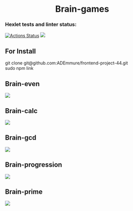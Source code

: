 <h1 align="center">Brain-games</h1>

### Hexlet tests and linter status:
[![Actions Status](https://github.com/ADEmmure/frontend-project-44/workflows/hexlet-check/badge.svg)](https://github.com/ADEmmure/frontend-project-44/actions)
<a href="https://codeclimate.com/github/ADEmmure/frontend-project-44/maintainability"><img src="https://api.codeclimate.com/v1/badges/1ddd18d7296a02ad48f3/maintainability" /></a>
<h2>For Install</h2>
<div>git clone git@github.com:ADEmmure/frontend-project-44.git</div>
<div>sudo npm link</div>
<h2>Brain-even</h2>
<a href="https://asciinema.org/a/aSwTyPgpvaIOh8C03bhkpcYJ3" target="_blank"><img src="https://asciinema.org/a/aSwTyPgpvaIOh8C03bhkpcYJ3.svg" /></a>
<h2>Brain-calc</h2>
<a href="https://asciinema.org/a/IgIKWv1uEYJOgJSpCIriZ3FS8" target="_blank"><img src="https://asciinema.org/a/IgIKWv1uEYJOgJSpCIriZ3FS8.svg" /></a>
<h2>Brain-gcd</h2>
<a href="https://asciinema.org/a/t0ehnVznmFHmJSuJpL6rm8QKz" target="_blank"><img src="https://asciinema.org/a/t0ehnVznmFHmJSuJpL6rm8QKz.svg" /></a>
<h2>Brain-progression</h2>
<a href="https://asciinema.org/a/eI873ol6ORxdp1VXzgTnWBJyB" target="_blank"><img src="https://asciinema.org/a/eI873ol6ORxdp1VXzgTnWBJyB.svg" /></a>
<h2>Brain-prime</h2>
<a href="https://asciinema.org/a/lwUfr9WCo6u6subogykZzJteq" target="_blank"><img src="https://asciinema.org/a/lwUfr9WCo6u6subogykZzJteq.svg" /></a>